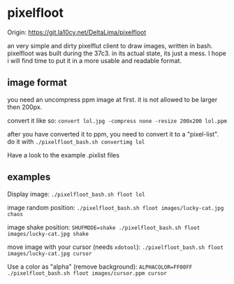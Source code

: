 # pixelfloot

Origin: https://git.la10cy.net/DeltaLima/pixelfloot

an very simple and dirty pixelflut client to draw images, written in bash.
pixelfloot was built during the 37c3. in its actual state, its just a mess. I hope i will find time to put it in a more usable and readable format. 

## image format

you need an uncompress ppm image at first. it is not allowed to be larger then 200px.

convert it like so: `convert lol.jpg -compress none -resize 200x200 lol.ppm`

after you have converted it to ppm, you need to convert it to a "pixel-list". 
do it with `./pixelfloot_bash.sh convertimg lol`

Have a look to the example .pixlist files


## examples

Display image: `./pixelfloot_bash.sh floot lol`

image random position: `./pixelfloot_bash.sh floot images/lucky-cat.jpg chaos`

image shake position: `SHUFMODE=shake ./pixelfloot_bash.sh floot images/lucky-cat.jpg shake`

move image with your cursor (needs `xdotool`): `./pixelfloot_bash.sh floot images/lucky-cat.jpg cursor`

Use a color as "alpha" (remove background): `ALPHACOLOR=FF00FF ./pixelfloot_bash.sh floot images/cursor.ppm cursor`


